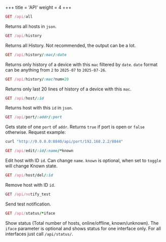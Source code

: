 +++
title = 'API'
weight = 4
+++

```ruby
GET /api/all
```
Returns all hosts in `json`.


```ruby
GET /api/history
```
Returns all History. Not recommended, the output can be a lot.

```ruby
GET /api/history/:mac/:date
```
Returns only history of a device with this `mac` filtered by `date`. `date` format can be anything from `2` to `2025-07` to `2025-07-26`.

```ruby
GET /api/history/:mac?num=20
```
Returns only last 20 lines of history of a device with this `mac`.


```ruby
GET /api/host/:id
```
Returns host with this `id` in `json`.


```ruby
GET /api/port/:addr/:port
```
Gets state of one `port` of `addr`. Returns `true` if port is open or `false` otherwise. Request example:

```bash
curl "http://0.0.0.0:8840/api/port/192.168.2.2/8844"
```

```ruby
GET /api/edit/:id/:name/*known
```
Edit host with ID `id`. Can change `name`. `known` is optional, when set to `toggle` will change Known state.


```ruby
GET /api/host/del/:id
```
Remove host with ID `id`.


```ruby
GET /api/notify_test
```
Send test notification.


```ruby
GET /api/status/*iface
```
Show status (Total number of hosts, online/offline, known/unknown). The `iface` parameter is optional and shows status for one interface only. For all interfaces just call `/api/status/`.